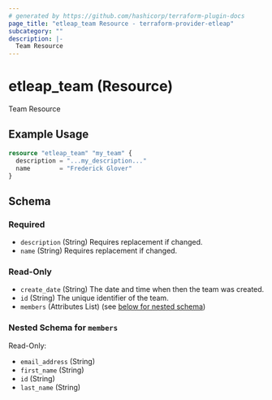 ```yaml
---
# generated by https://github.com/hashicorp/terraform-plugin-docs
page_title: "etleap_team Resource - terraform-provider-etleap"
subcategory: ""
description: |-
  Team Resource
---
```


# etleap_team (Resource)

Team Resource

## Example Usage

```terraform
resource "etleap_team" "my_team" {
  description = "...my_description..."
  name        = "Frederick Glover"
}
```

<!-- schema generated by tfplugindocs -->
## Schema

### Required

- `description` (String) Requires replacement if changed.
- `name` (String) Requires replacement if changed.

### Read-Only

- `create_date` (String) The date and time when then the team was created.
- `id` (String) The unique identifier of the team.
- `members` (Attributes List) (see [below for nested schema](#nestedatt--members))

<a id="nestedatt--members"></a>
### Nested Schema for `members`

Read-Only:

- `email_address` (String)
- `first_name` (String)
- `id` (String)
- `last_name` (String)


